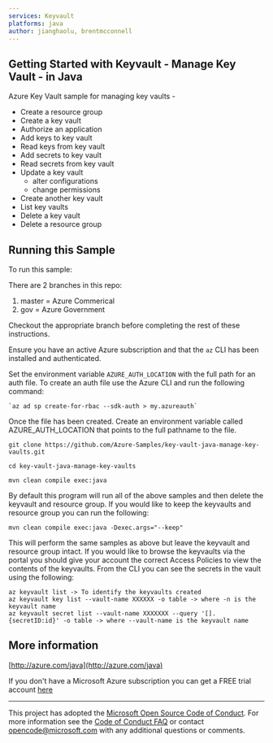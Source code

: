 ```yaml
---
services: Keyvault
platforms: java
author: jianghaolu, brentmcconnell
---
```


## Getting Started with Keyvault - Manage Key Vault - in Java ##


  Azure Key Vault sample for managing key vaults -
   - Create a resource group
   - Create a key vault
   - Authorize an application
   - Add keys to key vault
   - Read keys from key vault
   - Add secrets to key vault
   - Read secrets from key vault
   - Update a key vault
     - alter configurations
     - change permissions
   - Create another key vault
   - List key vaults
   - Delete a key vault
   - Delete a resource group
 

## Running this Sample ##

To run this sample:

There are 2 branches in this repo:
1.  master = Azure Commerical
2.  gov = Azure Government

Checkout the appropriate branch before completing the rest of these instructions.

Ensure you have an active Azure subscription and that the `az` CLI has been installed
and authenticated.

Set the environment variable `AZURE_AUTH_LOCATION` with the full path for an auth file.
To create an auth file use the Azure CLI and run the following command:

    `az ad sp create-for-rbac --sdk-auth > my.azureauth`

Once the file has been created.  Create an environment variable called AZURE_AUTH_LOCATION
that points to the full pathname to the file.

    git clone https://github.com/Azure-Samples/key-vault-java-manage-key-vaults.git

    cd key-vault-java-manage-key-vaults

    mvn clean compile exec:java

By default this program will run all of the above samples and then delete the keyvault and resource group.  If you would
like to keep the keyvaults and resource group you can run the following:

    mvn clean compile exec:java -Dexec.args="--keep"

This will perform the same samples as above but leave the keyvault and resource group intact.  If you would like to
browse the keyvaults via the portal you should give your account the correct Access Policies to view the contents of the
keyvaults. From the CLI you can see the secrets in the vault using the following:

    az keyvault list -> To identify the keyvaults created
    az keyvault key list --vault-name XXXXXX -o table -> where -n is the keyvault name
    az keyvault secret list --vault-name XXXXXXX --query '[].{secretID:id}' -o table -> where --vault-name is the keyvault name

## More information ##

[http://azure.com/java](http://azure.com/java)

If you don't have a Microsoft Azure subscription you can get a FREE trial account [here](http://go.microsoft.com/fwlink/?LinkId=330212)

---

This project has adopted the [Microsoft Open Source Code of Conduct](https://opensource.microsoft.com/codeofconduct/). For more information see the [Code of Conduct FAQ](https://opensource.microsoft.com/codeofconduct/faq/) or contact [opencode@microsoft.com](mailto:opencode@microsoft.com) with any additional questions or comments.